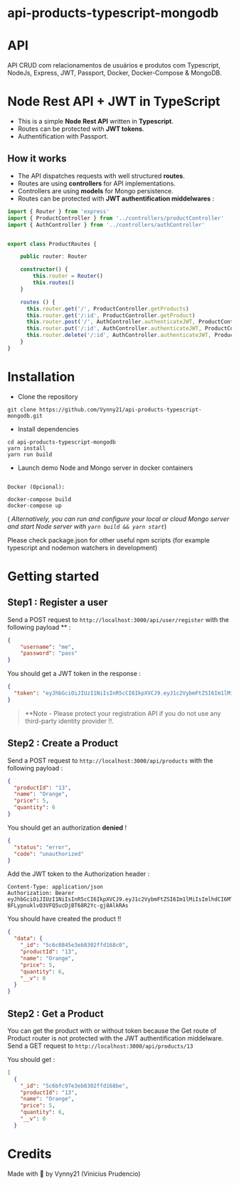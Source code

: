 # api-products-typescript-mongodb

# API
API CRUD com relacionamentos de usuários e produtos com Typescript, NodeJs, Express, JWT, Passport, Docker, Docker-Compose & MongoDB. 

# Node Rest API + JWT in TypeScript

- This is a simple **Node Rest API** written in **Typescript**.  
- Routes can be protected with **JWT tokens**.
- Authentification with Passport. 

## How it works

- The API dispatches requests with well structured **routes**.
- Routes are using **controllers** for API implementations.
- Controllers are using **models** for Mongo persistence.
- Routes can be protected with **JWT authentification middelwares** :
```typescript
import { Router } from 'express'
import { ProductController } from '../controllers/productController'
import { AuthController } from '../controllers/authController'


export class ProductRoutes {

    public router: Router

    constructor() {
        this.router = Router()
        this.routes()
    }

    routes () {
      this.router.get('/', ProductController.getProducts)
      this.router.get('/:id', ProductController.getProduct)
      this.router.post('/', AuthController.authenticateJWT, ProductController.createProduct)
      this.router.put('/:id', AuthController.authenticateJWT, ProductController.updateProduct)
      this.router.delete('/:id', AuthController.authenticateJWT, ProductController.deleteProduct)
    }
}
```

# Installation
- Clone the repository
```
git clone https://github.com/Vynny21/api-products-typescript-mongodb.git
```
- Install dependencies
```
cd api-products-typescript-mongodb
yarn install
yarn run build
```
- Launch demo Node and Mongo server in docker containers
```

Docker (Opcional):

docker-compose build
docker-compose up
```
( *Alternatively, you can run and configure your local or cloud Mongo server and start Node server with
`yarn build && yarn start`*)

Please check package.json for other useful npm scripts  (for example typescript and nodemon watchers in development)


# Getting started

## Step1 : Register a user
Send a POST request to `http://localhost:3000/api/user/register` 
with the following payload ** :
```json
{
	"username": "me",
	"password": "pass"
}
```
You should get a JWT token in the response :
```json
{
  "token": "eyJhbGciOiJIUzI1NiIsInR5cCI6IkpXVCJ9.eyJ1c2VybmFtZSI6Im1lMiIsImlhdCI6MTU1MDU4MTA4NH0.WN5D-BFLypnuklvO3VFQ5ucDjBT68R2Yc-gj8AlkRAs"
}
```

> **Note  - Please protect your registration API if you do not use any third-party identity provider !!.

## Step2 : Create a Product
Send a POST request to `http://localhost:3000/api/products` 
with the following payload :
```json
{
  "productId": "13",
  "name": "Orange",
  "price": 5,
  "quantity": 6
}
``` 
You should get an authorization **denied** !
```json
{
  "status": "error",
  "code": "unauthorized"
}
```
Add the JWT token to the Authorization header :
```http
Content-Type: application/json
Authorization: Bearer eyJhbGciOiJIUzI1NiIsInR5cCI6IkpXVCJ9.eyJ1c2VybmFtZSI6Im1lMiIsImlhdCI6MTU1MDU4MTA4NH0.WN5D-BFLypnuklvO3VFQ5ucDjBT68R2Yc-gj8AlkRAs
```
You should have created the product !!
```json
{
  "data": {
    "_id": "5c6c0845e3eb8302ffd168c0",
    "productId": "13",
    "name": "Orange",
    "price": 5,
    "quantity": 6,
    "__v": 0
  }
}
```
## Step2 : Get a Product
You can get the product with or without token because the Get route of Product router is not protected with the JWT authentification middelware.
Send a GET request to `http://localhost:3000/api/products/13`

You should get :
```json
[
  {
    "_id": "5c6bfc97e3eb8302ffd168be",
    "productId": "13",
    "name": "Orange",
    "price": 5,
    "quantity": 6,
    "__v": 0
  }
```

# Credits
Made with :black_heart: by Vynny21 (Vinicius Prudencio)
